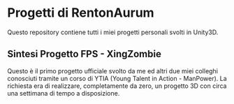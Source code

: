 # Progetti di RentonAurum

Questo repository contiene tutti i miei progetti personali svolti in Unity3D.

## Sintesi Progetto FPS - XingZombie

Questo è il primo progetto ufficiale svolto da me ed altri due miei colleghi conosciuti tramite un corso di YTIA (Young Talent in Action - ManPower).
La richiesta era di realizzare, completamente da zero, un progetto 3D con circa una settimana di tempo a disposizione.
